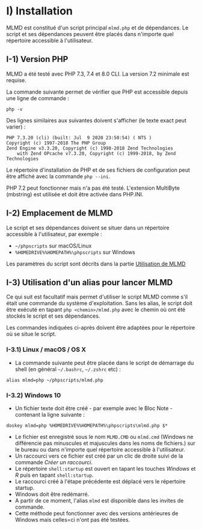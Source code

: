 # I) Installation<A id="a2"></A>

MLMD est constitué d'un script principal `mlmd.php` et de dépendances. Le script et ses
dépendances peuvent être placés dans n'importe quel répertoire accessible à l'utilisateur.

## I-1) Version PHP<A id="a3"></A>

MLMD a été testé avec PHP 7.3, 7.4 et 8.0 CLI. La version 7.2 minimale est requise.

La commande suivante permet de vérifier que PHP est accessible depuis une ligne de commande :

```code
php -v
```

Des lignes similaires aux suivantes doivent s'afficher (le texte exact peut varier) :

```code
PHP 7.3.20 (cli) (built: Jul  9 2020 23:50:54) ( NTS )
Copyright (c) 1997-2018 The PHP Group
Zend Engine v3.3.20, Copyright (c) 1998-2018 Zend Technologies
    with Zend OPcache v7.3.20, Copyright (c) 1999-2018, by Zend Technologies
```

Le répertoire d'installation de PHP et de ses fichiers de configuration peut être affiché avec
la commande `php --ini`.

PHP 7.2 peut fonctionner mais n'a pas été testé. L'extension MultiByte (mbstring) est utilisée
et doit être activée dans PHP.INI.

## I-2) Emplacement de MLMD<A id="a4"></A>

Le script et ses dépendances doivent se situer dans un répertoire accessible à l'utilisateur, par exemple :

- `~/phpscripts` sur macOS/Linux
- `%HOMEDRIVE%%HOMEPATH%\phpscripts` sur Windows

Les paramètres du script sont décrits dans la partie [Utilisation de MLMD](#utilisation-de-mlmd)

## I-3) Utilisation d'un alias pour lancer MLMD<A id="a5"></A>

Ce qui suit est facultatif mais permet d'utiliser le script MLMD comme s'il était une commande
du système d'exploitation. Sans les alias, le script doit être exécuté en tapant `php <chemin>/mlmd.php`
avec le chemin où ont été stockés le script et ses dépendances.

Les commandes indiquées ci-après doivent être adaptées pour le répertoire où se situe
le script.

### I-3.1) Linux / macOS / OS X<A id="a6"></A>

- La commande suivante peut être placée dans le script de démarrage
du shell (en général `~/.bashrc`, `~/.zshrc` etc) :

```code
alias mlmd=php ~/phpscripts/mlmd.php
```

### I-3.2) Windows 10<A id="a7"></A>

- Un fichier texte doit être créé - par exemple avec le Bloc Note - contenant la ligne suivante :

```code
doskey mlmd=php %HOMEDRIVE%%HOMEPATH%\phpscripts\mlmd.php $*
```

- Le fichier est enregistré sous le nom `MLMD.CMD` ou `mlmd.cmd`
(Windows ne différencie pas minuscules et majuscules dans les noms de fichiers.) sur le bureau ou dans
n'importe quel répertoire accessible à l'utilisateur.
- Un raccourci vers ce fichier est créé par un clic de droite suivi de la commande *Créer un raccourci*.
- Le répertoire `shell:startup` est ouvert en tapant les touches *Windows* et *R* puis
en tapant `shell:startup`.
- Le raccourci créé à l'étape précédente est déplacé vers le répertoire startup.
- Windows doit être redémarré.
- A partir de ce moment, l'alias `mlmd` est disponible dans les invites de commande.
- Cette méthode peut fonctionner avec des versions antérieures de Windows mais celles=ci
n'ont pas été testées.
